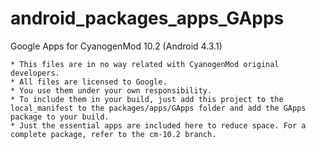 android_packages_apps_GApps
===========================

Google Apps for CyanogenMod 10.2 (Android 4.3.1)

	* This files are in no way related with CyanogenMod original developers.
	* All files are licensed to Google.
	* You use them under your own responsibility.
	* To include them in your build, just add this project to the local_manifest to the packages/apps/GApps folder and add the GApps package to your build.
	* Just the essential apps are included here to reduce space. For a complete package, refer to the cm-10.2 branch.